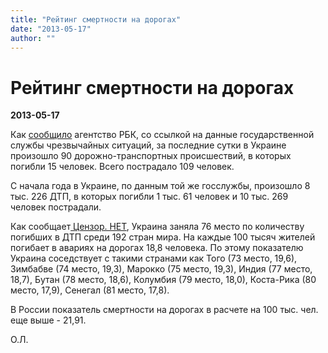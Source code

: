 ```yaml
---
title: "Рейтинг смертности на дорогах"
date: "2013-05-17"
author: ""
---
```


# Рейтинг смертности на дорогах

**2013-05-17** 

Как [сообщило](http://www.rbc.ua/rus/news/accidents/v-ukraine-za-sutki-proizoshlo-90-dtp-v-kotoryh-pogibli-15-chelovek-17052013085900) агентство РБК, со ссылкой на данные государственной службы чрезвычайных ситуаций, за последние сутки в Украине произошло 90 дорожно-транспортных происшествий, в которых погибли 15 человек. Всего пострадало 109 человек.

С начала года в Украине, по данным той же госслужбы, произошло 8 тыс. 226 ДТП, в которых погибли 1 тыс. 61 человек и 10 тыс. 269 человек пострадали.

Как сообщает[ Цензор. НЕТ](http://censor.net.ua/photo_news/241220/po_reyitingu_smertnosti_v_dtp_ukraina_razmestilas_po_sosedstvu_s_togo_zimbabve_marokko_i_butanom_foto), Украина заняла 76 место по количеству погибших в ДТП среди 192 стран мира. На каждые 100 тысяч жителей погибает в авариях на дорогах 18,8 человека. По этому показателю Украина соседствует с такими странами как Того (73 место, 19,6), Зимбабве (74 место, 19,3), Марокко (75 место, 19,3), Индия (77 место, 18,7), Бутан (78 место, 18,6), Колумбия (79 место, 18,0), Коста-Рика (80 место, 17,9), Сенегал (81 место, 17,8).

В России показатель смертности на дорогах в расчете на 100 тыс. чел. еще выше - 21,91.

О.Л.